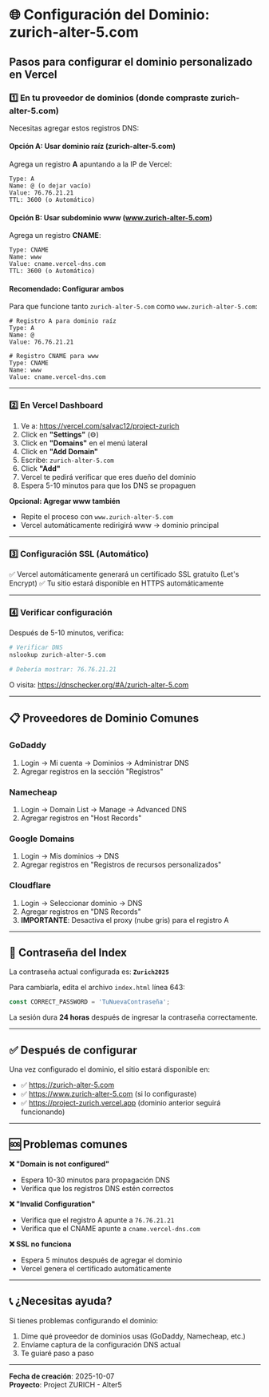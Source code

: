 # 🌐 Configuración del Dominio: zurich-alter-5.com

## Pasos para configurar el dominio personalizado en Vercel

### 1️⃣ **En tu proveedor de dominios (donde compraste zurich-alter-5.com)**

Necesitas agregar estos registros DNS:

#### **Opción A: Usar dominio raíz (zurich-alter-5.com)**

Agrega un registro **A** apuntando a la IP de Vercel:
```
Type: A
Name: @ (o dejar vacío)
Value: 76.76.21.21
TTL: 3600 (o Automático)
```

#### **Opción B: Usar subdominio www (www.zurich-alter-5.com)**

Agrega un registro **CNAME**:
```
Type: CNAME
Name: www
Value: cname.vercel-dns.com
TTL: 3600 (o Automático)
```

#### **Recomendado: Configurar ambos**

Para que funcione tanto `zurich-alter-5.com` como `www.zurich-alter-5.com`:

```
# Registro A para dominio raíz
Type: A
Name: @
Value: 76.76.21.21

# Registro CNAME para www
Type: CNAME  
Name: www
Value: cname.vercel-dns.com
```

---

### 2️⃣ **En Vercel Dashboard**

1. Ve a: https://vercel.com/salvac12/project-zurich
2. Click en **"Settings"** (⚙️)
3. Click en **"Domains"** en el menú lateral
4. Click en **"Add Domain"**
5. Escribe: `zurich-alter-5.com`
6. Click **"Add"**
7. Vercel te pedirá verificar que eres dueño del dominio
8. Espera 5-10 minutos para que los DNS se propaguen

**Opcional: Agregar www también**
- Repite el proceso con `www.zurich-alter-5.com`
- Vercel automáticamente redirigirá www → dominio principal

---

### 3️⃣ **Configuración SSL (Automático)**

✅ Vercel automáticamente generará un certificado SSL gratuito (Let's Encrypt)
✅ Tu sitio estará disponible en HTTPS automáticamente

---

### 4️⃣ **Verificar configuración**

Después de 5-10 minutos, verifica:

```bash
# Verificar DNS
nslookup zurich-alter-5.com

# Debería mostrar: 76.76.21.21
```

O visita: https://dnschecker.org/#A/zurich-alter-5.com

---

## 📋 **Proveedores de Dominio Comunes**

### **GoDaddy**
1. Login → Mi cuenta → Dominios → Administrar DNS
2. Agregar registros en la sección "Registros"

### **Namecheap**
1. Login → Domain List → Manage → Advanced DNS
2. Agregar registros en "Host Records"

### **Google Domains**
1. Login → Mis dominios → DNS
2. Agregar registros en "Registros de recursos personalizados"

### **Cloudflare**
1. Login → Seleccionar dominio → DNS
2. Agregar registros en "DNS Records"
3. **IMPORTANTE**: Desactiva el proxy (nube gris) para el registro A

---

## 🔧 **Contraseña del Index**

La contraseña actual configurada es: **`Zurich2025`**

Para cambiarla, edita el archivo `index.html` línea 643:
```javascript
const CORRECT_PASSWORD = 'TuNuevaContraseña';
```

La sesión dura **24 horas** después de ingresar la contraseña correctamente.

---

## ✅ **Después de configurar**

Una vez configurado el dominio, el sitio estará disponible en:
- ✅ https://zurich-alter-5.com
- ✅ https://www.zurich-alter-5.com (si lo configuraste)
- ✅ https://project-zurich.vercel.app (dominio anterior seguirá funcionando)

---

## 🆘 **Problemas comunes**

**❌ "Domain is not configured"**
- Espera 10-30 minutos para propagación DNS
- Verifica que los registros DNS estén correctos

**❌ "Invalid Configuration"**
- Verifica que el registro A apunte a `76.76.21.21`
- Verifica que el CNAME apunte a `cname.vercel-dns.com`

**❌ SSL no funciona**
- Espera 5 minutos después de agregar el dominio
- Vercel genera el certificado automáticamente

---

## 📞 **¿Necesitas ayuda?**

Si tienes problemas configurando el dominio:
1. Dime qué proveedor de dominios usas (GoDaddy, Namecheap, etc.)
2. Envíame captura de la configuración DNS actual
3. Te guiaré paso a paso

---

**Fecha de creación**: 2025-10-07  
**Proyecto**: Project ZURICH - Alter5
